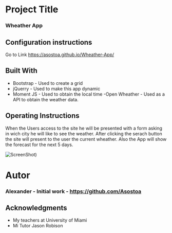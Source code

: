 # Project Title
### Wheather App
 
## Configuration instructions
Go to Link
https://asostoa.github.io/Wheather-App/

## Built With
- Bootstrap - Used to create a grid
- jQuerry  - Used to make this app dynamic 
- Moment JS - Used to obtain the local time
-Open Wheather - Used as a API to obtain the weather data.

## Operating Instructions
 
When the Users access to the site he will be presented with a form asking in wich city he will like to see the weather.
After clicking the serach button the site will present to the user the current wheather.
Also the App will show the forecast for the next 5 days.

![ScreenShot](https://user-images.githubusercontent.com/65316520/89455257-03c70c80-d730-11ea-8feb-242e9dbc0eeb.png))
 
# Autor

### Alexander - Initial work - https://github.com/Asostoa
 
 
## Acknowledgments 
- My teachers at University of Miami
- Mi Tutor Jason Robison 

